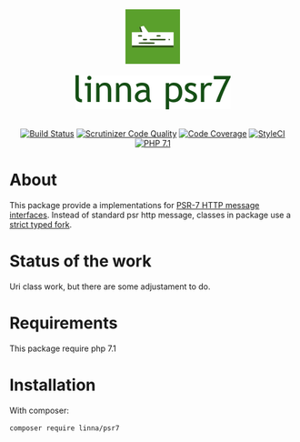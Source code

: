 <div align="center">
    <a href="#"><img src="logo-linna-96.png" alt="Linna Logo"></a>
</div>

<br/>

<div align="center">
    <a href="#"><img src="logo-psr7.png" alt="Linna dotenv Logo"></a>
</div>

<br/>

<div align="center">

[![Build Status](https://travis-ci.org/linna/psr7.svg?branch=master)](https://travis-ci.org/linna/psr7)
[![Scrutinizer Code Quality](https://scrutinizer-ci.com/g/linna/psr7/badges/quality-score.png?b=master)](https://scrutinizer-ci.com/g/linna/psr7/?branch=master)
[![Code Coverage](https://scrutinizer-ci.com/g/linna/psr7/badges/coverage.png?b=master)](https://scrutinizer-ci.com/g/linna/psr7/?branch=master)
[![StyleCI](https://styleci.io/repos/96924222/shield?branch=master&style=flat)](https://styleci.io/repos/96924222)
[![PHP 7.1](https://img.shields.io/badge/PHP-7.1-8892BF.svg)](http://php.net)

</div>

# About
This package provide a implementations for [PSR-7 HTTP message interfaces](https://github.com/php-fig/fig-standards/blob/master/accepted/PSR-7-http-message.md). Instead of
standard psr http message, classes in package use a [strict typed fork](https://github.com/s3b4stian/http-message).

# Status of the work
Uri class work, but there are some adjustament to do.

# Requirements
This package require php 7.1

# Installation
With composer:
```
composer require linna/psr7
```
